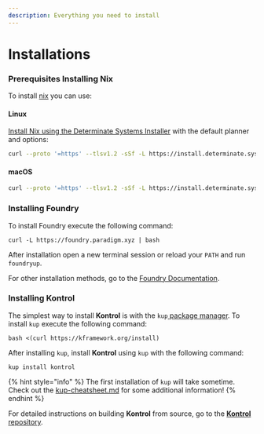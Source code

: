 ```yaml
---
description: Everything you need to install
---
```


# Installations

### Prerequisites Installing Nix

To install [nix](https://nixos.org) you can use:

#### Linux 

[Install Nix using the Determinate Systems Installer](https://github.com/DeterminateSystems/nix-installer#usage) with the default planner and options:

```bash
curl --proto '=https' --tlsv1.2 -sSf -L https://install.determinate.systems/nix | sh -s -- install
```

#### macOS

```bash
curl --proto '=https' --tlsv1.2 -sSf -L https://install.determinate.systems/nix | sh -s -- install macos --extra-conf "trusted-users = $(whoami)"
```

### Installing Foundry <a href="#h.nx9ig3q6eqt5" id="h.nx9ig3q6eqt5"></a>

To install Foundry execute the following command:

```
curl -L https://foundry.paradigm.xyz | bash
```

After installation open a new terminal session or reload your `PATH` and run `foundryup`.

For other installation methods, go to the [Foundry Documentation](https://book.getfoundry.sh/getting-started/installation).

### Installing Kontrol <a href="#h.c2tiycvv94xz" id="h.c2tiycvv94xz"></a>

The simplest way to install **Kontrol** is with the `kup`[ ](https://github.com/runtimeverification/kup)[package manager](https://github.com/runtimeverification/kup). To install `kup` execute the following command:

```
bash <(curl https://kframework.org/install)
```

After installing `kup`, install **Kontrol** using `kup` with the following command:

```
kup install kontrol
```


{% hint style="info" %}
The first installation of `kup` will take sometime. Check out the [kup-cheatsheet.md](../../cheatsheets/kup-cheatsheet.md "mention") for some additional information!
{% endhint %}

For detailed instructions on building **Kontrol** from source, go to the [**Kontrol** repository](https://github.com/runtimeverification/kontrol).
